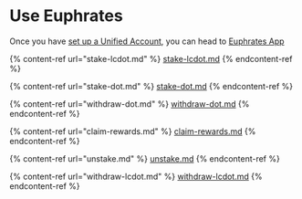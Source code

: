 # Use Euphrates

Once you have [set up a Unified Account](../../euphrates/unified-account.md), you can head to [Euphrates App](https://farm.acala.network)

{% content-ref url="stake-lcdot.md" %}
[stake-lcdot.md](stake-lcdot.md)
{% endcontent-ref %}

{% content-ref url="stake-dot.md" %}
[stake-dot.md](stake-dot.md)
{% endcontent-ref %}

{% content-ref url="withdraw-dot.md" %}
[withdraw-dot.md](withdraw-dot.md)
{% endcontent-ref %}

{% content-ref url="claim-rewards.md" %}
[claim-rewards.md](claim-rewards.md)
{% endcontent-ref %}

{% content-ref url="unstake.md" %}
[unstake.md](unstake.md)
{% endcontent-ref %}

{% content-ref url="withdraw-lcdot.md" %}
[withdraw-lcdot.md](withdraw-lcdot.md)
{% endcontent-ref %}

